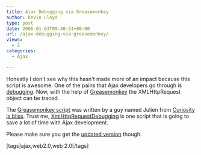 ```yaml
---
title: Ajax Debugging via Greasemonkey
author: Kevin Lloyd
type: post
date: 2006-01-03T09:40:51+00:00
url: /ajax-debugging-via-greasemonkey/
views:
  - 2
categories:
  - Ajax

---
```

Honestly I don't see why this hasn't made more of an impact because this script is awesome. One of the pains that Ajax developers go through is [debugging][1]. Now, with the help of [Greasemonkey][2] the XMLHttpRequest object can be traced.

The [Greasemonkey script][3] was written by a guy named Julien from [Curiosity is bliss][4]. Trust me, [XmlHttpRequestDebugging][3] is one script that is going to save a lot of time with Ajax development.

Please make sure you get the [updated version][5] though.

[tags]ajax,web2.0,web 2.0[/tags]

 [1]: https://webdevelopment2.com/debugging-ajax/
 [2]: http://greasemonkey.mozdev.org/
 [3]: http://blog.monstuff.com/archives/000252.html
 [4]: http://blog.monstuff.com/
 [5]: http://blog.monstuff.com/archives/000268.html